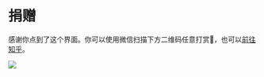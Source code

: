 # 捐赠

感谢你点到了这个界面。你可以使用微信扫描下方二维码任意打赏🧧，也可以[前往知乎](https://zhuanlan.zhihu.com/p/25574486)。

![](assets/pay.jpg)







